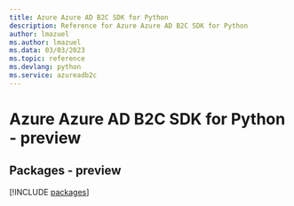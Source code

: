 ```yaml
---
title: Azure Azure AD B2C SDK for Python
description: Reference for Azure Azure AD B2C SDK for Python
author: lmazuel
ms.author: lmazuel
ms.data: 03/03/2023
ms.topic: reference
ms.devlang: python
ms.service: azureadb2c
---
```

# Azure Azure AD B2C SDK for Python - preview
## Packages - preview
[!INCLUDE [packages](azure-ad-b2c-index.md)]